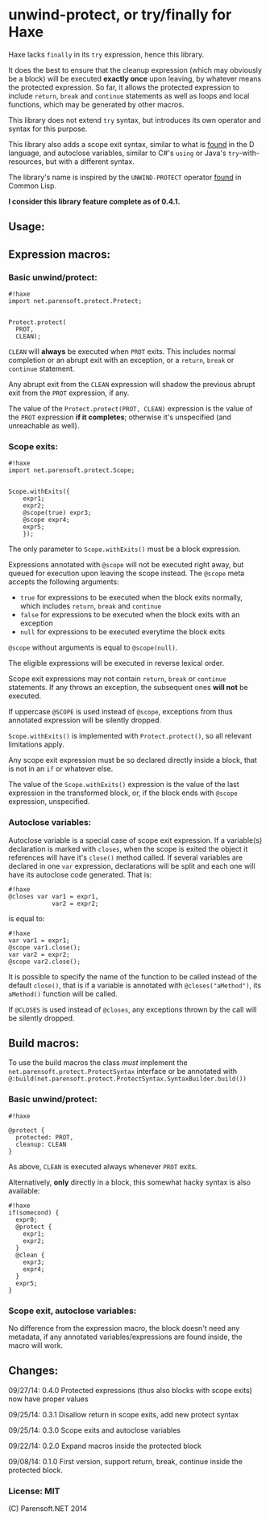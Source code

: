 # unwind-protect, or try/finally for Haxe

Haxe lacks ```finally``` in its ```try``` expression, hence this library.

It does the best to ensure that the cleanup expression (which may obviously be
a block) will be executed **exactly once** upon leaving, by whatever means
the protected expression. So far, it allows the protected expression to include
```return```, ```break``` and ```continue``` statements as well as loops and
local functions, which may be generated by other macros.

This library does not extend ```try``` syntax, but
introduces its own operator and syntax
for this purpose.

This library also adds a scope exit syntax, similar to what is [found](http://dlang.org/statement.html#ScopeGuardStatement)
in the D language, and autoclose variables, similar to C#'s ```using``` or Java's ```try```-with-resources, but with
a different syntax.

The library's name is inspired by the 
```UNWIND-PROTECT``` operator
[found](http://www.lispworks.com/documentation/lw50/CLHS/Body/s_unwind.htm#unwind-protect) in Common Lisp.

**I consider this library feature complete as of 0.4.1.**

## Usage:

## Expression macros:

### Basic unwind/protect:

```
#!haxe
import net.parensoft.protect.Protect;


Protect.protect(
  PROT,
  CLEAN);
```

```CLEAN``` will **always** be executed when ```PROT``` exits. This includes normal completion or
an abrupt exit with an exception, or a ```return```, ```break``` or ```continue``` statement.


Any abrupt exit from the ```CLEAN``` expression will shadow the previous abrupt exit from the ```PROT```
expression, if any.

The value of the ```Protect.protect(PROT, CLEAN)``` expression is the value of the ```PROT``` expression
**if it completes**; otherwise it's unspecified (and unreachable as well).

### Scope exits:

```
#!haxe
import net.parensoft.protect.Scope;


Scope.withExits({
    expr1;
    expr2;
    @scope(true) expr3;
    @scope expr4;
    expr5;
    });
```

The only parameter to ```Scope.withExits()``` must be a block expression.

Expressions annotated with ```@scope``` will not be executed right away, but queued for execution
upon leaving the scope instead. The ```@scope``` meta accepts the following arguments:

* ```true``` for expressions to be executed when the block exits normally, which includes ```return```,
  ```break``` and ```continue```
* ```false``` for expressions to be executed when the block exits with an exception
* ```null``` for expressions to be executed everytime the block exits

```@scope``` without arguments is equal to ```@scope(null)```.

The eligible expressions will be executed in reverse lexical order.

Scope exit expressions may not contain ```return```, ```break``` or ```continue``` statements.
If any throws an exception, the subsequent
ones **will not** be executed.

If uppercase ```@SCOPE``` is used instead of ```@scope```, exceptions from thus annotated expression
will be silently dropped.

```Scope.withExits()``` is implemented with ```Protect.protect()```, so all relevant limitations apply.

Any scope exit expression must be so declared directly inside a block, that is not in an ```if``` or whatever
else.

The value of the ```Scope.withExits()``` expression is the value of the last expression in the transformed
block, or, if the block ends with ```@scope``` expression, unspecified.

### Autoclose variables:

Autoclose variable is a special case of scope exit expression. If a variable(s) declaration is marked with
```closes```, when the scope is exited the object it references will have it's ```close()``` method
called. If several variables are declared in one ```var``` expression, declarations will be split and each
one will have its autoclose code generated. That is:
```
#!haxe
@closes var var1 = expr1,
            var2 = expr2;
```
is equal to:
```
#!haxe
var var1 = expr1;
@scope var1.close();
var var2 = expr2;
@scope var2.close();
```

It is possible to specify the name of the function to be called instead of the default ```close()```, that is
if a variable is annotated with ```@closes("aMethod")```, its ```aMethod()``` function will be called.

If ```@CLOSES``` is used instead of ```@closes```, any exceptions thrown by the call will be silently dropped.

## Build macros:

To use the build macros the class _must_ implement the ```net.parensoft.protect.ProtectSyntax```
interface or be annotated with ```@:build(net.parensoft.protect.ProtectSyntax.SyntaxBuilder.build())```

### Basic unwind/protect:

```
#!haxe

@protect {
  protected: PROT,
  cleanup: CLEAN
}

```
As above, ```CLEAN``` is executed always whenever ```PROT``` exits.

Alternatively, **only** directly in a block, this somewhat hacky syntax is also available:
```
#!haxe
if(somecond) {
  expr0;
  @protect {
    expr1;
    expr2;
  }
  @clean {
    expr3;
    expr4;
  }
  expr5;
}
```

### Scope exit, autoclose variables:

No difference from the expression macro, the block doesn't need any metadata, if any annotated 
variables/expressions are found inside, the macro will work.


## Changes:

09/27/14: 0.4.0 Protected expressions (thus also blocks with scope exits) now have proper values

09/25/14: 0.3.1 Disallow return in scope exits, add new protect syntax

09/25/14: 0.3.0 Scope exits and autoclose variables

09/22/14: 0.2.0 Expand macros inside the protected block

09/08/14: 0.1.0 First version, support return, break, continue
inside the protected block.


### License: MIT

(C) Parensoft.NET 2014
